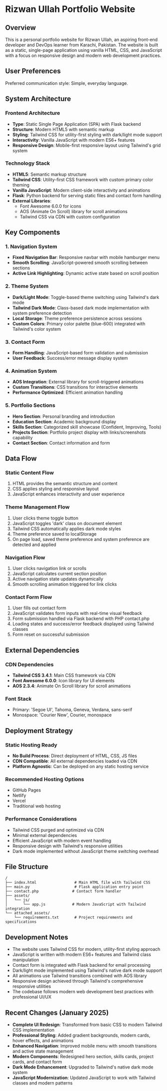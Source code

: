 # Rizwan Ullah Portfolio Website

## Overview

This is a personal portfolio website for Rizwan Ullah, an aspiring front-end developer and DevOps learner from Karachi, Pakistan. The website is built as a static, single-page application using vanilla HTML, CSS, and JavaScript with a focus on responsive design and modern web development practices.

## User Preferences

Preferred communication style: Simple, everyday language.

## System Architecture

### Frontend Architecture
- **Type**: Static Single Page Application (SPA) with Flask backend
- **Structure**: Modern HTML5 with semantic markup
- **Styling**: Tailwind CSS for utility-first styling with dark/light mode support
- **Interactivity**: Vanilla JavaScript with modern ES6+ features
- **Responsive Design**: Mobile-first responsive layout using Tailwind's grid system

### Technology Stack
- **HTML5**: Semantic markup structure
- **Tailwind CSS**: Utility-first CSS framework with custom primary color theming
- **Vanilla JavaScript**: Modern client-side interactivity and animations
- **Flask**: Python backend for serving static files and contact form handling
- **External Libraries**: 
  - Font Awesome 6.0.0 for icons
  - AOS (Animate On Scroll) library for scroll animations
  - Tailwind CSS via CDN with custom configuration

## Key Components

### 1. Navigation System
- **Fixed Navigation Bar**: Responsive navbar with mobile hamburger menu
- **Smooth Scrolling**: JavaScript-powered smooth scrolling between sections
- **Active Link Highlighting**: Dynamic active state based on scroll position

### 2. Theme System
- **Dark/Light Mode**: Toggle-based theme switching using Tailwind's dark mode
- **Tailwind Dark Mode**: Class-based dark mode implementation with system preference detection
- **Local Storage**: Theme preference persistence across sessions
- **Custom Colors**: Primary color palette (blue-600) integrated with Tailwind's color system

### 3. Contact Form
- **Form Handling**: JavaScript-based form validation and submission
- **User Feedback**: Success/error message display system

### 4. Animation System
- **AOS Integration**: External library for scroll-triggered animations
- **Custom Transitions**: CSS transitions for interactive elements
- **Performance Optimized**: Efficient animation handling

### 5. Portfolio Sections
- **Hero Section**: Personal branding and introduction
- **Education Section**: Academic background display
- **Skills Section**: Categorized skill showcase (Confident, Improving, Tools)
- **Projects Section**: Portfolio project display with links/screenshots capability
- **Contact Section**: Contact information and form

## Data Flow

### Static Content Flow
1. HTML provides the semantic structure and content
2. CSS applies styling and responsive layout
3. JavaScript enhances interactivity and user experience

### Theme Management Flow
1. User clicks theme toggle button
2. JavaScript toggles 'dark' class on document element
3. Tailwind CSS automatically applies dark mode styles
4. Theme preference saved to localStorage
5. On page load, saved theme preference and system preference are detected and applied

### Navigation Flow
1. User clicks navigation link or scrolls
2. JavaScript calculates current section position
3. Active navigation state updates dynamically
4. Smooth scrolling animation triggered for link clicks

### Contact Form Flow
1. User fills out contact form
2. JavaScript validates form inputs with real-time visual feedback
3. Form submission handled via Flask backend with PHP contact.php
4. Loading states and success/error feedback displayed using Tailwind classes
5. Form reset on successful submission

## External Dependencies

### CDN Dependencies
- **Tailwind CSS 3.4.1**: Main CSS framework via CDN
- **Font Awesome 6.0.0**: Icon library for UI elements
- **AOS 2.3.4**: Animate On Scroll library for scroll animations

### Font Stack
- Primary: 'Segoe UI', Tahoma, Geneva, Verdana, sans-serif
- Monospace: 'Courier New', Courier, monospace

## Deployment Strategy

### Static Hosting Ready
- **No Build Process**: Direct deployment of HTML, CSS, JS files
- **CDN Compatible**: All external dependencies loaded via CDN
- **Platform Agnostic**: Can be deployed on any static hosting service

### Recommended Hosting Options
- GitHub Pages
- Netlify
- Vercel
- Traditional web hosting

### Performance Considerations
- Tailwind CSS purged and optimized via CDN
- Minimal external dependencies
- Efficient JavaScript with modern event handling
- Responsive design with Tailwind's responsive utilities
- Dark mode implemented without JavaScript theme switching overhead

## File Structure

```
/
├── index.html                 # Main HTML file with Tailwind CSS
├── main.py                    # Flask application entry point
├── contact.php               # Contact form handler
├── assets/
│   └── js/
│       └── app.js            # Modern JavaScript with Tailwind integration
└── attached_assets/
    └── requirements.txt       # Project requirements and specifications
```

## Development Notes

- The website uses Tailwind CSS for modern, utility-first styling approach
- JavaScript is written with modern ES6+ features and Tailwind class manipulation
- Contact form is integrated with Flask backend for email processing
- Dark/light mode implemented using Tailwind's native dark mode support
- All animations use Tailwind transitions combined with AOS library
- Responsive design achieved through Tailwind's comprehensive responsive utilities
- The codebase follows modern web development best practices with professional UI/UX

## Recent Changes (January 2025)

- **Complete UI Redesign**: Transformed from basic CSS to modern Tailwind CSS implementation
- **Professional Styling**: Added gradient backgrounds, modern cards, hover effects, and animations
- **Enhanced Navigation**: Improved mobile menu with smooth transitions and active state management
- **Modern Components**: Redesigned hero section, skills cards, project cards, and contact form
- **Dark Mode Enhancement**: Upgraded to Tailwind's native dark mode system
- **JavaScript Modernization**: Updated JavaScript to work with Tailwind classes and modern patterns